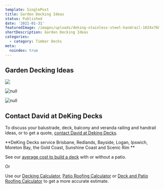 ```yaml
---
template: SinglePost
title: Garden Decking Ideas
status: Published
date: '2021-01-31'
featuredImage: /images/uploads/deking-stainless-steel-handrail-1024x768.jpg
shortDescription: Garden Decking Ideas
categories:
  - category: Timber Decks
meta:
  noindex: true
---
```

## Garden Decking Ideas

![](/images/uploads/garden-decking.jpg)

![null](/images/uploads/deck-wide-frontage-steps.png)

![null](/images/uploads/c4831938f51f464571d9b9313e9532db.jpg)

## Contact David at DeKing Decks

To discuss your balustrade, deck, balcony and veranda railing and handrail ideas, or to get a quote, [contact David at Deking Decks](https://www.dekingdecks.com.au/contact/).

**DeKing Decks service Brisbane, Redlands, Bayside, Logan, Ipswich, Moreton Bay, the Gold Coast, Sunshine Coast and Scenic Rim
**

See our [average cost to build a deck](https://www.dekingdecks.com.au/posts/patio-installation-cost-timber-patio-and-roofing/) with or without a patio.

Or

Use our [Decking Calculator](https://www.dekingdecks.com.au/quote-calculator/), [Patio Roofing Calculator](https://www.dekingdecks.com.au/quote-calculator/) or [Deck and Patio Roofing Calculator](https://www.dekingdecks.com.au/quote-calculator/) to get a more accurate estimate.
